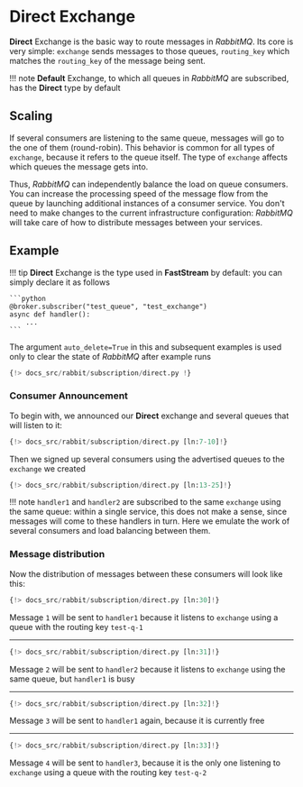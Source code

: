 # Direct Exchange

**Direct** Exchange is the basic way to route messages in *RabbitMQ*. Its core is very simple: `exchange` sends messages to those queues, `routing_key` which matches the `routing_key` of the message being sent.

!!! note
    **Default** Exchange, to which all queues in *RabbitMQ* are subscribed, has the **Direct** type by default

## Scaling

If several consumers are listening to the same queue, messages will go to the one of them (round-robin). This behavior is common for all types of `exchange`, because it refers to the queue itself. The type of `exchange` affects which queues the message gets into.

Thus, *RabbitMQ* can independently balance the load on queue consumers. You can increase the processing speed
of the message flow from the queue by launching additional instances of a consumer service. You don't need to make changes to the current infrastructure configuration: *RabbitMQ* will take care of how to distribute messages between your services.

## Example

!!! tip
    **Direct** Exchange is the type used in **FastStream** by default: you can simply declare it as follows

    ```python
    @broker.subscriber("test_queue", "test_exchange")
    async def handler():
        ...
    ```

The argument `auto_delete=True` in this and subsequent examples is used only to clear the state of *RabbitMQ* after example runs

```python linenums="1"
{!> docs_src/rabbit/subscription/direct.py !}
```

### Consumer Announcement

To begin with, we announced our **Direct** exchange and several queues that will listen to it:

```python linenums="7"
{!> docs_src/rabbit/subscription/direct.py [ln:7-10]!}
```

Then we signed up several consumers using the advertised queues to the `exchange` we created

```python linenums="13" hl_lines="1 6 11"
{!> docs_src/rabbit/subscription/direct.py [ln:13-25]!}
```

!!! note
    `handler1` and `handler2` are subscribed to the same `exchange` using the same queue:
    within a single service, this does not make a sense, since messages will come to these handlers in turn.
    Here we emulate the work of several consumers and load balancing between them.

### Message distribution

Now the distribution of messages between these consumers will look like this:

```python linenums="30"
{!> docs_src/rabbit/subscription/direct.py [ln:30]!}
```

Message `1` will be sent to `handler1` because it listens to `exchange` using a queue with the routing key `test-q-1`

---

```python linenums="31"
{!> docs_src/rabbit/subscription/direct.py [ln:31]!}
```

Message `2` will be sent to `handler2` because it listens to `exchange` using the same queue, but `handler1` is busy

---

```python linenums="32"
{!> docs_src/rabbit/subscription/direct.py [ln:32]!}
```

Message `3` will be sent to `handler1` again, because it is currently free

---

```python linenums="33"
{!> docs_src/rabbit/subscription/direct.py [ln:33]!}
```

Message `4` will be sent to `handler3`, because it is the only one listening to `exchange` using a queue with the routing key `test-q-2`
